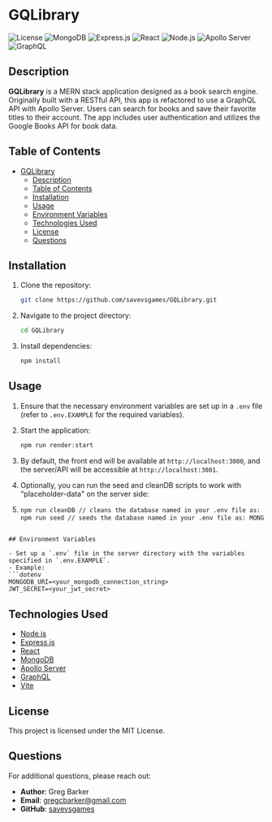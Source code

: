 # GQLibrary

![License](https://img.shields.io/badge/license-MIT-blue)
![MongoDB](https://img.shields.io/badge/MongoDB-5.x-green)
![Express.js](https://img.shields.io/badge/Express.js-4.x-orange)
![React](https://img.shields.io/badge/React-18.x-blue)
![Node.js](https://img.shields.io/badge/Node.js-14.x-green)
![Apollo Server](https://img.shields.io/badge/Apollo_Server-3.x-blueviolet)
![GraphQL](https://img.shields.io/badge/GraphQL-API-purple)

## Description

**GQLibrary** is a MERN stack application designed as a book search engine. Originally built with a RESTful API, this app is refactored to use a GraphQL API with Apollo Server. Users can search for books and save their favorite titles to their account. The app includes user authentication and utilizes the Google Books API for book data.

## Table of Contents

- [GQLibrary](#gqlibrary)
  - [Description](#description)
  - [Table of Contents](#table-of-contents)
  - [Installation](#installation)
  - [Usage](#usage)
  - [Environment Variables](#environment-variables)
  - [Technologies Used](#technologies-used)
  - [License](#license)
  - [Questions](#questions)

## Installation

1. Clone the repository:
   ```bash
   git clone https://github.com/savevsgames/GQLibrary.git
   ```
2. Navigate to the project directory:
   ```bash
   cd GQLibrary
   ```
3. Install dependencies:
   ```bash
   npm install
   ```

## Usage

1. Ensure that the necessary environment variables are set up in a `.env` file (refer to `.env.EXAMPLE` for the required variables).

2. Start the application:
   ```bash
   npm run render:start
   ```
3. By default, the front end will be available at `http://localhost:3000`, and the server/API will be accessible at `http://localhost:3001`.

4. Optionally, you can run the seed and cleanDB scripts to work with "placeholder-data" on the server side:
5. ```bash
   npm run cleanDB // cleans the database named in your .env file as: MONGODB_URI
   npm run seed // seeds the database named in your .env file as: MONGODB_URI
   ```

````

## Environment Variables

- Set up a `.env` file in the server directory with the variables specified in `.env.EXAMPLE`.
- Example:
```dotenv
MONGODB_URI=<your_mongodb_connection_string>
JWT_SECRET=<your_jwt_secret>
````

## Technologies Used

- [Node.js](https://nodejs.org/)
- [Express.js](https://expressjs.com/)
- [React](https://reactjs.org/)
- [MongoDB](https://www.mongodb.com/)
- [Apollo Server](https://www.apollographql.com/docs/apollo-server/)
- [GraphQL](https://graphql.org/)
- [Vite](https://vitejs.dev/)

## License

This project is licensed under the MIT License.

## Questions

For additional questions, please reach out:

- **Author**: Greg Barker
- **Email**: gregcbarker@gmail.com
- **GitHub**: [savevsgames](https://github.com/savevsgames)
